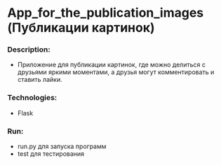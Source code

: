 # App_for_the_publication_images (Публикации картинок)

### Description:
- Приложение для публикации картинок, где можно делиться с друзьями яркими моментами, а друзья могут комментировать и ставить лайки.

### Technologies:
- Flask

### Run:
- run.py для запуска программ
- test для тестирования
